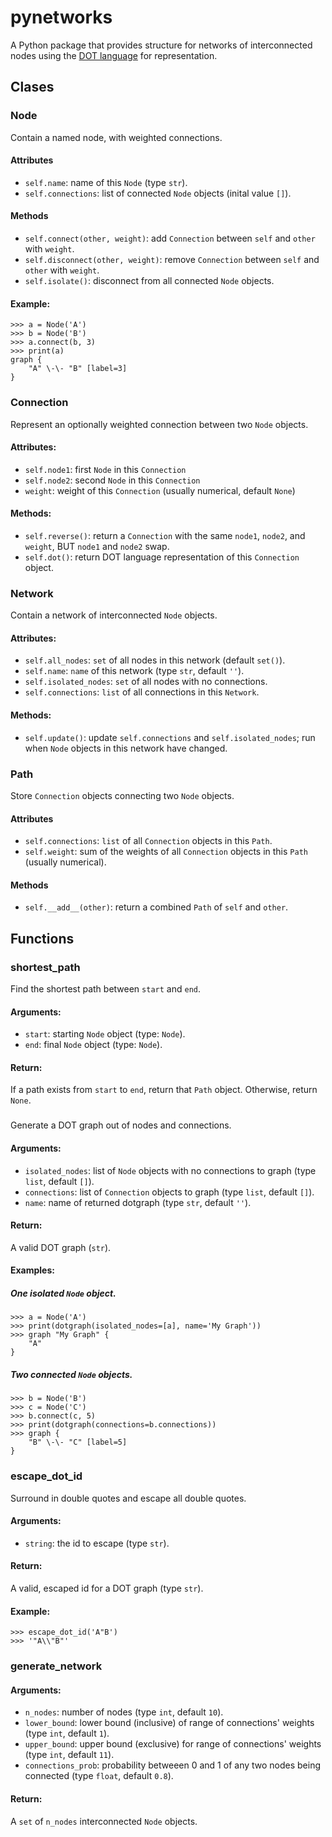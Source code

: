# pynetworks

A Python package that provides structure for networks of interconnected nodes using the [DOT language](<https://en.wikipedia.org/wiki/DOT_(graph_description_language)>) for representation.

## Clases

### Node

Contain a named node, with weighted connections.

#### Attributes

- `self.name`: name of this `Node` (type `str`).
- `self.connections`: list of connected `Node` objects (inital
  value `[]`).

#### Methods

- `self.connect(other, weight)`: add `Connection` between `self`
  and `other` with `weight`.
- `self.disconnect(other, weight)`: remove `Connection` between
  `self` and `other` with `weight`.
- `self.isolate()`: disconnect from all connected `Node` objects.

#### Example:

```python3
>>> a = Node('A')
>>> b = Node('B')
>>> a.connect(b, 3)
>>> print(a)
graph {
    "A" \-\- "B" [label=3]
}
```

### Connection

Represent an optionally weighted connection between two `Node`
objects.

#### Attributes:

- `self.node1`: first `Node` in this `Connection`
- `self.node2`: second `Node` in this `Connection`
- `weight`: weight of this `Connection` (usually numerical, default
  `None`)

#### Methods:

- `self.reverse()`: return a `Connection` with the same `node1`,
  `node2`, and `weight`, BUT `node1` and `node2` swap.
- `self.dot()`: return DOT language representation of this
  `Connection` object.

### Network

Contain a network of interconnected `Node` objects.

#### Attributes:

- `self.all_nodes`: `set` of all nodes in this network (default
  `set()`).
- `self.name`: `name` of this network (type `str`, default `''`).
- `self.isolated_nodes`: `set` of all nodes with no connections.
- `self.connections`: `list` of all connections in this `Network`.

#### Methods:

- `self.update()`: update `self.connections` and
  `self.isolated_nodes`; run when `Node` objects in this network have
  changed.

### Path

Store `Connection` objects connecting two `Node` objects.

#### Attributes

- `self.connections`: `list` of all `Connection` objects in this
  `Path`.
- `self.weight`: sum of the weights of all `Connection` objects in
  this `Path` (usually numerical).

#### Methods

- `self.__add__(other)`: return a combined `Path` of `self` and `other`.

## Functions

### shortest_path

Find the shortest path between `start` and `end`.

#### Arguments:

- `start`: starting `Node` object (type: `Node`).
- `end`: final `Node` object (type: `Node`).

#### Return:

If a path exists from `start` to `end`, return that `Path` object. Otherwise, return `None`.

###

Generate a DOT graph out of nodes and connections.

#### Arguments:

- `isolated_nodes`: list of `Node` objects with no connections to
  graph (type `list`, default `[]`).
- `connections`: list of `Connection` objects to graph (type `list`,
  default `[]`).
- `name`: name of returned dotgraph (type `str`, default `''`).

#### Return:

A valid DOT graph (`str`).

#### Examples:

##### One isolated `Node` object.

```python3
>>> a = Node('A')
>>> print(dotgraph(isolated_nodes=[a], name='My Graph'))
>>> graph "My Graph" {
    "A"
}
```

##### Two connected `Node` objects.

```python3
>>> b = Node('B')
>>> c = Node('C')
>>> b.connect(c, 5)
>>> print(dotgraph(connections=b.connections))
>>> graph {
    "B" \-\- "C" [label=5]
}
```

### escape_dot_id

Surround in double quotes and escape all double quotes.

#### Arguments:

- `string`: the id to escape (type `str`).

#### Return:

A valid, escaped id for a DOT graph (type `str`).

#### Example:

```python3
>>> escape_dot_id('A"B')
>>> '"A\\"B"'
```

### generate_network

#### Arguments:

- `n_nodes`: number of nodes (type `int`, default `10`).
- `lower_bound`: lower bound (inclusive) of range of connections' weights (type `int`, default `1`).
- `upper_bound`: upper bound (exclusive) for range of connections' weights (type `int`, default `11`).
- `connections_prob`: probability betweeen 0 and 1 of any two nodes being connected (type `float`, default `0.8`).

#### Return:

A `set` of `n_nodes` interconnected `Node` objects.
